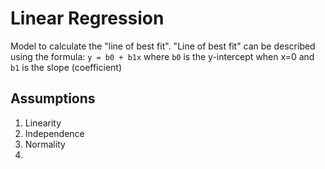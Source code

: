 # Linear Regression

Model to calculate the "line of best fit". "Line of best fit" can be described using the
formula: `y = b0 + b1x` where `b0` is the y-intercept when x=0 and `b1` is the slope
(coefficient)  

## Assumptions

1. Linearity
2. Independence
3. Normality
4.
